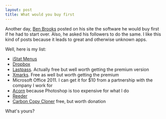 ```yaml
---
layout: post
title: What would you buy first
---
```


Another day, [Ben Brooks](http://brooksreview.net/2011/05/buy-first/) posted on his site the software he would buy first if he had to start over. Also, he asked his followers to do the same. I like this kind of posts because it leads to great and otherwise unknown apps. 

Well, here is my list:

* [iStat Menus](http://bjango.com/mac/istatmenus/)
* [Dropbox](http://www.dropbox.com)
* [Lastpass](http://www.lastpass.com). Actually free but well worth getting the premium version
* [Xmarks](http://www.xmarks.com). Free as well but worth getting the premium
* Microsoft Office 2011. I can get it for $10 from a partnership with the company I work for
* [Acorn](http://flyingmeat.com/acorn/) because Photoshop is too expensive for what I do
* [Reeder](http://madeatgloria.com/brewery/silvio/reeder)
* [Carbon Copy Cloner](www.bombich.com/software/ccc.html) free, but worth donation

What's yours?
